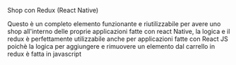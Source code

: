 Shop con Redux (React Native)

Questo è un completo elemento funzionante e riutilizzabile per avere uno shop all'interno delle proprie applicazioni 
fatte con react Native, la logica e il redux è perfettamente utilizzabile anche per applicazioni fatte con React JS
poichè la logica per aggiungere e rimuovere un elemento dal carrello in redux è fatta in javascript
